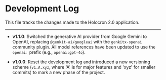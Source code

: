 
# Development Log

This file tracks the changes made to the Holocron 2.0 application.

---

- **v1.1.0**: Switched the generative AI provider from Google Gemini to OpenAI, replacing `@genkit-ai/googleai` with the `genkitx-openai` community plugin. All model references have been updated to use the `openai:` prefix (e.g., `openai:gpt-4o`).

- **v1.0.0**: Reset the development log and introduced a new versioning scheme (`v1.A.xyz`, where 'A' is for major features and 'xyz' for smaller commits) to mark a new phase of the project.
